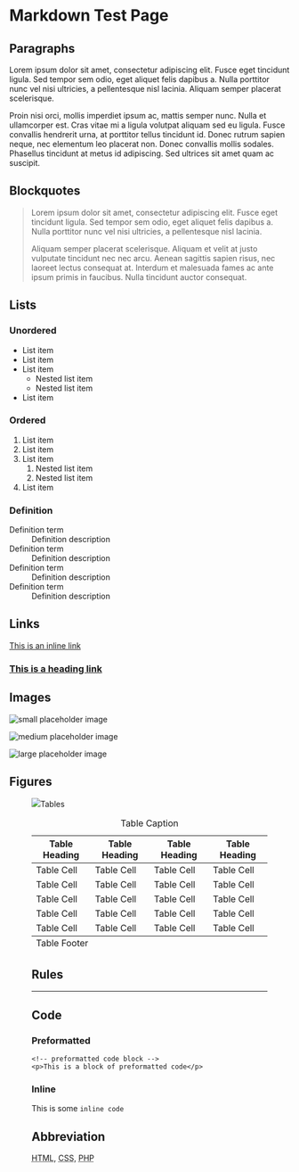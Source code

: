 # Markdown Test Page

## Paragraphs

Lorem ipsum dolor sit amet, consectetur adipiscing elit. Fusce eget tincidunt ligula. Sed tempor sem odio, eget aliquet felis dapibus a. Nulla porttitor nunc vel nisi ultricies, a pellentesque nisl lacinia. Aliquam semper placerat scelerisque.

Proin nisi orci, mollis imperdiet ipsum ac, mattis semper nunc. Nulla et ullamcorper est. Cras vitae mi a ligula volutpat aliquam sed eu ligula. Fusce convallis hendrerit urna, at porttitor tellus tincidunt id. Donec rutrum sapien neque, nec elementum leo placerat non. Donec convallis mollis sodales. Phasellus tincidunt at metus id adipiscing. Sed ultrices sit amet quam ac suscipit.

## Blockquotes
> Lorem ipsum dolor sit amet, consectetur adipiscing elit. Fusce eget tincidunt ligula. Sed tempor sem odio, eget aliquet felis dapibus a. Nulla porttitor nunc vel nisi ultricies, a pellentesque nisl lacinia.
>
> Aliquam semper placerat scelerisque. Aliquam et velit at justo vulputate tincidunt nec nec arcu. Aenean sagittis sapien risus, nec laoreet lectus consequat at. Interdum et malesuada fames ac ante ipsum primis in faucibus. Nulla tincidunt auctor consequat.

## Lists

### Unordered

- List item
- List item
- List item
    - Nested list item
    - Nested list item
- List item

### Ordered

1. List item
2. List item
3. List item
    1. Nested list item
    2. Nested list item
4. List item

### Definition

<dl>
    <dt>Definition term</dt>
    <dd>Definition description</dd>
    <dt>Definition term</dt>
    <dd>Definition description</dd>
    <dt>Definition term</dt>
    <dd>Definition description</dd>
    <dt>Definition term</dt>
    <dd>Definition description</dd>
</dl>

## Links

[This is an inline link](# "inline link")

### [This is a heading link](# "heading link")

## Images

![small placeholder image](http://placehold.it/300x300&text=1x1 "Small placeholder image")

![medium placeholder image](http://placehold.it/500x400&text=5x4 "Medium placeholder image")

![large placeholder image](http://placehold.it/800x450&text=16x9 "Large placeholder image")

## Figures

<figure>
    <img src="http://placehold.it/
</figure>

## Tables

<table>
    <caption>Table Caption</caption>
    <thead>
        <tr>
            <th>Table Heading</th>
            <th>Table Heading</th>
            <th>Table Heading</th>
            <th>Table Heading</th>
        </tr>
    </thead>
    <tbody>
        <tr>
            <td>Table Cell</td>
            <td>Table Cell</td>
            <td>Table Cell</td>
            <td>Table Cell</td>
        </tr>
        <tr>
            <td>Table Cell</td>
            <td>Table Cell</td>
            <td>Table Cell</td>
            <td>Table Cell</td>
        </tr>
        <tr>
            <td>Table Cell</td>
            <td>Table Cell</td>
            <td>Table Cell</td>
            <td>Table Cell</td>
        </tr>
        <tr>
            <td>Table Cell</td>
            <td>Table Cell</td>
            <td>Table Cell</td>
            <td>Table Cell</td>
        </tr>
        <tr>
            <td>Table Cell</td>
            <td>Table Cell</td>
            <td>Table Cell</td>
            <td>Table Cell</td>
        </tr>
    </tbody>
    <tfoot>
        <tr>
            <td colspan="4">Table Footer</td>
        </tr>
    </tfoot>
</table>

## Rules

----

## Code

### Preformatted

    <!-- preformatted code block -->
    <p>This is a block of preformatted code</p>

### Inline

This is some <code>inline code</code>

## Abbreviation

<abbr title="HyperText Markup Language">HTML</abbr>, <abbr title="Cascading Style Sheets">CSS</abbr>, <abbr title="PHP: Hypertext Preprocessor">PHP</abbr>
